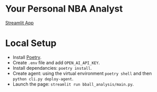 # Your Personal NBA Analyst
[Streamlit App](https://bball-analysis.streamlit.app/)

# Local Setup
- Install [Poetry](https://python-poetry.org/docs/).
- Create `.env` file and add `OPEN_AI_API_KEY`.
- Install dependancies: `poetry install`.
- Create agent: using the virtual environment `poetry shell` and then `python cli.py deploy-agent`.
- Launch the page: `streamlit run bball_analysis/main.py`.

